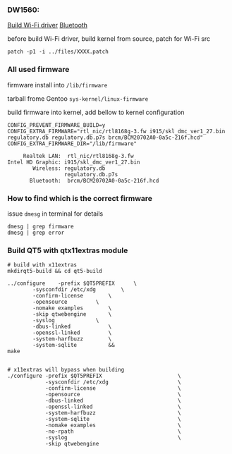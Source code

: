 ### DW1560:
  
  [Build Wi-Fi driver](https://www.kernel.org/doc/html/latest/kbuild/modules.html) [Bluetooth](https://wiki.archlinux.org/title/Dell_XPS_13_(9343)#Bluetooth)

  before build Wi-Fi driver, build kernel from source, patch for Wi-Fi src

    patch -p1 -i ../files/XXXX.patch

### All used firmware
  firmware install into `/lib/firmware` 
  
  tarball frome Gentoo `sys-kernel/linux-firmware`
  
  build firmware into kernel, add bellow to kernel configuration
  ```
  CONFIG_PREVENT_FIRMWARE_BUILD=y
  CONFIG_EXTRA_FIRMWARE="rtl_nic/rtl8168g-3.fw i915/skl_dmc_ver1_27.bin regulatory.db regulatory.db.p7s brcm/BCM20702A0-0a5c-216f.hcd"
  CONFIG_EXTRA_FIRMWARE_DIR="/lib/firmware"
  ```
```
     Realtek LAN:  rtl_nic/rtl8168g-3.fw
Intel HD Graphic: i915/skl_dmc_ver1_27.bin
        Wireless: regulatory.db
                  regulatory.db.p7s
       Bluetooth:  brcm/BCM20702A0-0a5c-216f.hcd
```
### How to find which is the correct firmware
 issue `dmesg` in terminal for details
```
dmesg | grep firmware
dmesg | grep error
```
### Build QT5 with qtx11extras module
```
# build with x11extras
mkdirqt5-build && cd qt5-build

../configure	-prefix $QT5PREFIX		\
		-sysconfdir /etc/xdg		\
		-confirm-license		\
		-opensource			\
		-nomake examples		\
		-skip qtwebengine		\
		-syslog				\
		-dbus-linked			\
		-openssl-linked			\
		-system-harfbuzz		\
		-system-sqlite			&&
make


# x11extras will bypass when building
./configure -prefix $QT5PREFIX                        \
            -sysconfdir /etc/xdg                      \
            -confirm-license                          \
            -opensource                               \
            -dbus-linked                              \
            -openssl-linked                           \
            -system-harfbuzz                          \
            -system-sqlite                            \
            -nomake examples                          \
            -no-rpath                                 \
            -syslog                                   \
            -skip qtwebengine
```
